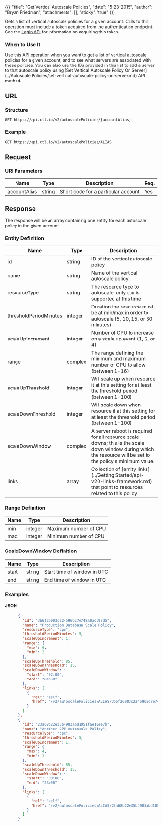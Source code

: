 {{{
  "title": "Get Vertical Autoscale Policies",
  "date": "5-23-2015",
  "author": "Bryan Friedman",
  "attachments": [],
  "sticky":"true"
}}}

Gets a list of vertical autoscale policies for a given account. Calls to this operation must include a token acquired from the authentication endpoint. See the [Login API](../Authentication/login.md) for information on acquiring this token.

### When to Use It

Use this API operation when you want to get a list of vertical autoscale policies for a given account, and to see what servers are associated with these policies. You can also use the IDs provided in this list to add a server to that autoscale policy using [Set Vertical Autoscale Policy On Server](../Autoscale Policies/set-vertical-autoscale-policy-on-server.md) API method.

## URL

### Structure

    GET https://api.ctl.io/v2/autoscalePolicies/{accountAlias}

### Example

    GET https://api.ctl.io/v2/autoscalePolicies/ALIAS

## Request

### URI Parameters

| Name | Type | Description | Req. |
| --- | --- | --- | --- |
| accountAlias | string | Short code for a particular account | Yes |

## Response

The response will be an array containing one entity for each autoscale policy in the given account.

### Entity Definition

| Name | Type | Description |
| --- | --- | --- |
| id | string | ID of the vertical autoscale policy |
| name | string | Name of the vertical autoscale policy |
| resourceType | string | The resource type to autoscale; only `cpu` is supported at this time |
| thresholdPeriodMinutes | integer | Duration the resource must be at min/max in order to autoscale (5, 10, 15, or 30 minutes)  |
| scaleUpIncrement | integer | Number of CPU to increase on a scale up event (1, 2, or 4) |
| range | complex | The range defining the minimum and maximum number of CPU to allow (between 1-16) |
| scaleUpThreshold | integer | Will scale up when resource it at this setting for at least the threshold period (between 1-100) |
| scaleDownThreshold | integer | Will scale down when resource it at this setting for at least the threshold period (between 1-100) |
| scaleDownWindow | complex | A server reboot is required for all resource scale downs; this is the scale down window during which the resource will be set to the policy's minimum value. |
| links | array | Collection of [entity links](../Getting Started/api-v20-links-framework.md) that point to resources related to this policy |

### Range Definition

| Name | Type | Description |
| --- | --- | --- |
| min | integer | Maximum number of CPU |
| max | integer | Minimum number of CPU |

### ScaleDownWindow Definition

| Name | Type | Description |
| --- | --- | --- |
| start | string | Start time of window in UTC |
| end | string | End time of window in UTC |

### Examples

#### JSON
```json
      {
        "id": "3b6f26003c224596bc7e748a0adc97d5",
        "name": "Production Database Scale Policy",
        "resourceType": "cpu",
        "thresholdPeriodMinutes": 5,
        "scaleUpIncrement": 1,
        "range": {
          "max": 6,
          "min": 2
        },
        "scaleUpThreshold": 85,
        "scaleDownThreshold": 15,
        "scaleDownWindow": {
          "start": "02:00",
          "end": "04:00"
        },
        "links": [
          {
            "rel": "self",
            "href": "/v2/autoscalePolicies/ALIAS/3b6f26003c224596bc7e748a0adc97d5"
          }
        ]
      },
      {
        "id": "23a68b22e35b4983abd1051fae10ee7b",
        "name": "Another CPU Autoscale Policy",
        "resourceType": "cpu",
        "thresholdPeriodMinutes": 5,
        "scaleUpIncrement": 1,
        "range": {
          "max": 4,
          "min": 1
        },
        "scaleUpThreshold": 85,
        "scaleDownThreshold": 15,
        "scaleDownWindow": {
          "start": "00:00",
          "end": "23:00"
        },
        "links": [
          {
            "rel": "self",
            "href": "/v2/autoscalePolicies/ALIAS/23a68b22e35b4983abd1051fae10ee7b"
          }
        ]
      }
```
